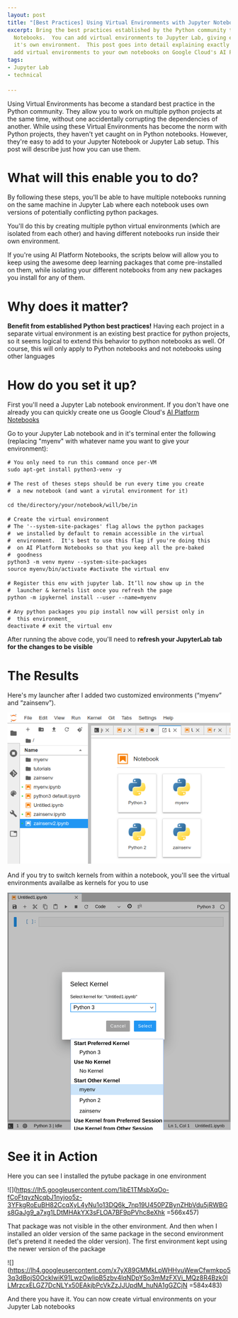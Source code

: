 ```yaml
---
layout: post
title: "[Best Practices] Using Virtual Environments with Jupyter Notebooks"
excerpt: Bring the best practices established by the Python community to your Jupyter
  Notebooks.  You can add virtual environments to Jupyter Lab, giving each notebook
  it's own environment.  This post goes into detail explaining exactly how you can
  add virtual environments to your own notebooks on Google Cloud's AI Platform Notebooks
tags:
- Jupyter Lab
- technical

---
```

Using Virtual Environments has become a standard best practice in the Python community.  They allow you to work on multiple python projects at the same time, without one accidentally corrupting the dependencies of another.  While using these Virtual Environments has become the norm with Python projects, they haven't yet caught on in Python notebooks.  However, they're easy to add to your Jupyter Notebook or Jupyter Lab setup.  This post will describe just how you can use them.  

# What will this enable you to do?

By following these steps, you'll be able to have multiple notebooks running on the same machine in Jupyter Lab where each notebook uses own versions of potentially conflicting python packages.

You'll do this by creating multiple python virtual environments (which are isolated from each other) and having different notebooks run inside their own environment.

If you're using AI Platform Notebooks, the scripts below will allow you to keep using the awesome deep learning packages that come pre-installed on them, while isolating your different notebooks from any new packages you install for any of them.

# Why does it matter?

**Benefit from established Python best practices!**  Having each project in a separate virtual environment is an existing best practice for python projects, so it seems logical to extend this behavior to python notebooks as well.   Of course, this will only apply to Python notebooks and not notebooks using other languages

# How do you set it up?

First you'll need a Jupyter Lab notebook environment.  If you don't have one already you can quickly create one us Google Cloud's [AI Platform Notebooks](https://cloud.google.com/ai-platform-notebooks/)

Go to your Jupyter Lab notebook and in it's terminal enter the following (replacing "myenv" with whatever name you want to give your environment):

    # You only need to run this command once per-VM
    sudo apt-get install python3-venv -y
    
    # The rest of theses steps should be run every time you create
    #  a new notebook (and want a virutal environment for it)
    
    cd the/directory/your/notebook/will/be/in
    
    # Create the virtual environment
    # The '--system-site-packages' flag allows the python packages 
    #  we installed by default to remain accessible in the virtual 
    #  environment.  It's best to use this flag if you're doing this
    #  on AI Platform Notebooks so that you keep all the pre-baked 
    #  goodness
    python3 -m venv myenv --system-site-packages
    source myenv/bin/activate #activate the virtual env
    
    # Register this env with jupyter lab. It’ll now show up in the
    #  launcher & kernels list once you refresh the page
    python -m ipykernel install --user --name=myenv
    
    # Any python packages you pip install now will persist only in
    #  this environment_
    deactivate # exit the virtual env

After running the above code, you'll need to **refresh your JupyterLab tab for the changes to be visible**

# The Results

Here's my launcher after I added two customized environments (“myenv” and “zainsenv”).

![](/media/2019-11-08-launcher.png)

And if you try to switch kernels from within a notebook, you'll see the virtual environments availalbe as kernels for you to use

![](/media/2019-11-08-kernels.png)

# See it in Action

Here you can see I installed the pytube package in one environment

![](https://lh5.googleusercontent.com/1ibE1TMsbXqOo-fCoFtqvzNcqbJ1nyjoo5z-3YFkgRoEuBH82CcqXyL4yNu1o13DQ6k_7np19U450PZBynZHbVdu5jRWBGs8GaJg9_a7xg1LDtMHAkYX3sFLOA7BF9pPVhc8eXhk =566x457)

That package was not visible in the other environment.  And then when I installed an older version of the same package in the second environment (let's pretend it needed the older version). The first environment kept using the newer version of the package

![](https://lh4.googleusercontent.com/x7yX89GMMkLpWHHvuWewCfwmkpo53q3dBojS0OckIwiK91LwzOwlipB5zbv4lqNDpYSo3mMzFXVi_MQz8R4Bzk0ILMrzcxELGZ7DcNLYx50EAkjbPcVkZzJJUpdM_huNA1gGZCjN =584x483)

And there you have it.  You can now create virtual environments on your Jupyter Lab notebooks